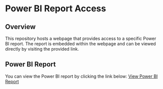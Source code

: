 # Power BI Report Access

## Overview

This repository hosts a webpage that provides access to a specific Power BI report. The report is embedded within the webpage and can be viewed directly by visiting the provided link.

## Power BI Report

You can view the Power BI report by clicking the link below:
[View Power BI Report](https://app.powerbi.com/groups/me/reports/08ec54d5-4ffd-4638-a7a9-252d74497f9b/240bf04a3109a2d75e01?experience=power-bi)

